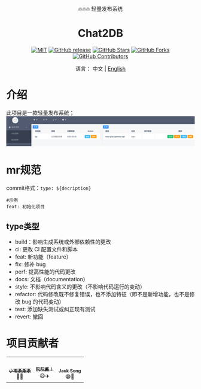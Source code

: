 <div align="center">

🔥🔥🔥 轻量发布系统

<h1 align="center">Chat2DB</h1>

<div align="center">

[![MIT](https://img.shields.io/badge/license-MIT-blue.svg)](https://github.com/haopenge/easy-devops/blob/main/LICENSE)
[![GitHub release](https://img.shields.io/github/release/haopenge/easy-devops)](https://github.com/haopenge/easy-devops/releases)
[![GitHub Stars](https://img.shields.io/github/stars/haopenge/easy-devops)](https://github.com/haopenge/easy-devops/stargazers)
[![GitHub Forks](https://img.shields.io/github/forks/haopenge/easy-devops)](https://github.com/haopenge/easy-devops/fork)
[![GitHub Contributors](https://img.shields.io/github/contributors/haopenge/easy-devops)](https://github.com/haopenge/easy-devops/graphs/contributors)

</div>

语言： 中文 | [English](README_CN.md)
</div>


# 介绍

此项目是一款轻量发布系统；
![](doc/img/img_1.png)


# mr规范

commit格式：`type: ${decription}`

```
#示例
feat: 初始化项目
```

## type类型

-   build：影响生成系统或外部依赖性的更改
-   ci: 更改 CI 配置文件和脚本
-   feat: 新功能（feature）
-   fix: 修补 bug
-   perf: 提高性能的代码更改
-   docs: 文档（documentation）
-   style: 不影响代码含义的更改（不影响代码运行的变动）
-   refactor: 代码修改既不修复错误，也不添加特征（即不是新增功能，也不是修改 bug 的代码变动）
-   test: 添加缺失测试或纠正现有测试
-   revert: 撤回

# 项目贡献者

<table>
  <tr>
    <td align="center"><a href="https://github.com/haopenge"><img src="https://avatars.githubusercontent.com/u/37403993?v=4" width="100px;" alt=""/><br /><sub><b>小雨淅淅淅</b></sub></a><br />🤔🚀</td>
    <td align="center"><a href="https://github.com/RuanRoah"><img src="https://avatars.githubusercontent.com/u/12394571?v=4" width="100px;" alt=""/><br /><sub><b>阮阮酱！</b></sub></a><br />😄✈️</td>
    <td align="center"><a href="https://github.com/dislazy"><img src="https://avatars.githubusercontent.com/u/30426054?v=4" width="100px;" alt=""/><br /><sub><b>Jack Song</b></sub></a><br />😁🚗</td>
</tr>
</table>



